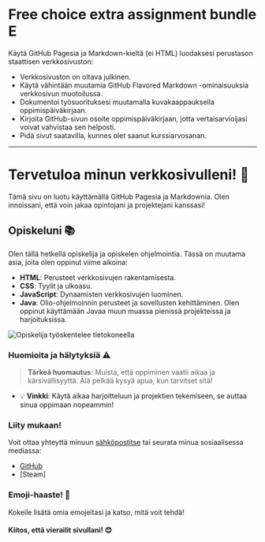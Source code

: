 # Free choice extra assignment bundle E

Käytä GitHub Pagesia ja Markdown-kieltä (ei HTML) luodaksesi perustason staattisen verkkosivuston:

- Verkkosivuston on oltava julkinen.
- Käytä vähintään muutamia GitHub Flavored Markdown -ominaisuuksia verkkosivun muotoilussa.
- Dokumentoi työsuorituksesi muutamalla kuvakaappauksella oppimispäiväkirjaan.
- Kirjoita GitHub-sivun osoite oppimispäiväkirjaan, jotta vertaisarvioijasi voivat vahvistaa sen helposti.
- Pidä sivut saatavilla, kunnes olet saanut kurssiarvosanan.

---

# Tervetuloa minun verkkosivulleni! 🎉

Tämä sivu on luotu käyttämällä GitHub Pagesia ja Markdownia. Olen innoissani, että voin jakaa opintojani ja projektejani kanssasi!

## Opiskeluni 📚

Olen tällä hetkellä opiskelija ja opiskelen ohjelmointia. Tässä on muutama asia, joita olen oppinut viime aikoina:

- **HTML**: Perusteet verkkosivujen rakentamisesta.
- **CSS**: Tyylit ja ulkoasu.
- **JavaScript**: Dynaamisten verkkosivujen luominen.
- **Java**: Olio-ohjelmoinnin perusteet ja sovellusten kehittäminen. Olen oppinut käyttämään Javaa muun muassa pienissä projekteissa ja harjoituksissa.


![Opiskelija työskentelee tietokoneella]("coffee-8595772_1280.jpg") <!-- Muista vaihtaa tämä oikeaan kuva-URL:iin -->

### Huomioita ja hälytyksiä ⚠️

> **Tärkeä huomautus:** Muista, että oppiminen vaatii aikaa ja kärsivällisyyttä. Älä pelkää kysyä apua, kun tarvitset sitä!

- 💡 **Vinkki**: Käytä aikaa harjoitteluun ja projektien tekemiseen, se auttaa sinua oppimaan nopeammin!


### Liity mukaan!

Voit ottaa yhteyttä minuun [sähköpostitse](mailto:myemail@example.com) tai seurata minua sosiaalisessa mediassa:

- [GitHub](https://github.com/Samulimv)
- [Steam] 

### Emoji-haaste! 🎯

Kokeile lisätä omia emojeitasi ja katso, mitä voit tehdä!

#### Kiitos, että vierailit sivullani! 😊

